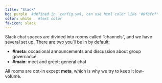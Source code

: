 ```yaml
---
title: "Slack"
bg: purple  #defined in _config.yml, can use html color like '#0fbfcf'
color: white   #text color
fa-icon: slack
---
```


Slack chat spaces are divided into rooms called “channels”, and we have several set up. There are two you’ll be in by default:

- <strong>#meta</strong>: occasional announcements and discussion about group governance
- <strong>#main</strong>: meet and greet; general chat

All rooms are opt-in except <strong>meta</strong>, which is why we try to keep it low-volume.